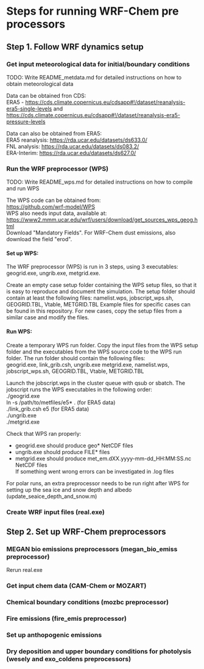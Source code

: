 # Steps for running WRF-Chem pre processors


## Step 1. Follow WRF dynamics setup

### Get input meteorological data for initial/boundary conditions

TODO: Write README_metdata.md for detailed instructions on how to obtain meteorological data

Data can be obtained fron CDS:  
ERA5 - https://cds.climate.copernicus.eu/cdsapp#!/dataset/reanalysis-era5-single-levels and https://cds.climate.copernicus.eu/cdsapp#!/dataset/reanalysis-era5-pressure-levels

Data can also be obtained from ERA5:  
ERA5 reanalysis: https://rda.ucar.edu/datasets/ds633.0/  
FNL analysis: https://rda.ucar.edu/datasets/ds083.2/  
ERA-Interim: https://rda.ucar.edu/datasets/ds627.0/

### Run the WRF preprocessor (WPS)

TODO: Write README_wps.md for detailed instructions on how to compile and run WPS

The WPS code can be obtained from:  
https://github.com/wrf-model/WPS  
WPS also needs input data, available at:  
https://www2.mmm.ucar.edu/wrf/users/download/get_sources_wps_geog.html  
Download "Mandatory Fields". For WRF-Chem dust emissions, also download the field "erod".

#### Set up WPS:  
The WRF preprocessor (WPS) is run in 3 steps, using 3 executables: geogrid.exe, ungrib.exe, metgrid.exe. 

Create an empty case setup folder containing the WPS setup files, so that it is easy to reproduce and document the simulation. 
The setup folder should contain at least the following files: 
namelist.wps, jobscript_wps.sh, GEOGRID.TBL, Vtable, METGRID.TBL 
Example files for specific cases can be found in this repository. For new cases, copy the setup files from a similar case and modify the files.

#### Run WPS:  
Create a temporary WPS run folder. Copy the input files from the WPS setup folder and the executables from the WPS source code to the WPS run folder. The run folder should contain the following files:  
geogrid.exe, link_grib.csh, ungrib.exe metgrid.exe, namelist.wps, jobscript_wps.sh, GEOGRID.TBL, Vtable, METGRID.TBL 

Launch the jobscript.wps in the cluster queue with qsub or sbatch. The jobscript runs the WPS executables in the following order:  
./geogrid.exe      
ln -s /path/to/metfiles/e5* . (for ERA5 data)  
./link_grib.csh e5 (for ERA5 data)     
./ungrib.exe  
./metgrid.exe  

Check that WPS ran properly:  
- geogrid.exe should produce geo* NetCDF files  
- ungrib.exe should produce FILE* files  
- metgrid.exe should produce met_em.dXX.yyyy-mm-dd_HH:MM:SS.nc NetCDF files  
If something went wrong errors can be investigated in .log files  

For polar runs, an extra preprocessor needs to be run right after WPS for setting up the sea ice and snow depth and albedo (update_seaice_depth_and_snow.m)  

### Create WRF input files (real.exe)


## Step 2. Set up WRF-Chem preprocessors

### MEGAN bio emissions preprocessors (megan_bio_emiss preprocessor)

Rerun real.exe

### Get input chem data (CAM-Chem or MOZART)

### Chemical boundary conditions (mozbc preprocessor)

### Fire emissions (fire_emis preprocessor)

### Set up anthopogenic emissions

### Dry deposition and upper boundary conditions for photolysis (wesely and exo_coldens preprocessors)

